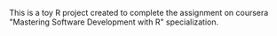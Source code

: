 This is a toy R project created to complete the assignment on coursera
"Mastering Software Development with R"
specialization.


